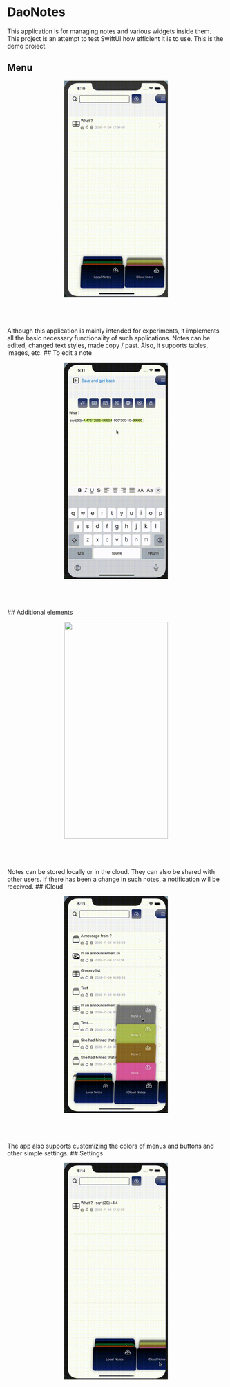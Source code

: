 # DaoNotes

This application is for managing notes and various widgets inside them. This project is an attempt to test SwiftUI how efficient it is to use. This is the demo project.

## Menu
<p align="center">
  <img src="menu.gif"  width="240" height="500" >
</p>
<br/>
<br/>
<br/>
Although this application is mainly intended for experiments, it implements all the basic necessary functionality of such  applications. Notes can be edited, changed text styles, made copy / past. Also, it supports tables, images, etc.
## To edit a note
<p align="center">
  <img src="edit_note.gif"  width="240" height="500" >
</p>
<br/>
<br/>
<br/>
## Additional elements
<p align="center">
  <img src="edit_misc.gif"  width="240" height="500" >
</p>
<br/>
<br/>
<br/>
Notes can be stored locally or in the cloud. They can also be shared with other users. If there has been a change in such notes, a notification will be received.
## iCloud
<p align="center">
  <img src="icloud.gif"  width="240" height="500" >
</p>
<br/>
<br/>
<br/>
The app also supports customizing the colors of menus and buttons and other simple settings.
## Settings
<p align="center">
  <img src="colors.gif"  width="240" height="500" >
</p>



